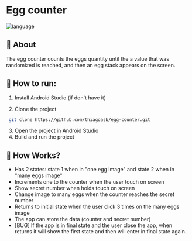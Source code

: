 # Egg counter
<p>
<img alt="language" src="https://img.shields.io/badge/Language-Kotlin-blue"> 
</p>

## :egg: About
The egg counter counts the eggs quantity until the a value that was randomized is reached, and then an egg stack appears on the screen.

## 🏁 How to run:
1. Install Android Studio (if don't have it)

2. Clone the project
```bash
 git clone https://github.com/thiagoasb/egg-counter.git
```

3. Open the project in Android Studio
4. Build and run the project

## :memo: How Works?
- Has 2 states: state 1 when in "one egg image" and state 2 when in "many eggs image"
- Increments one to the counter when the user touch on screen
- Show secret number when holds touch on screen
- Change image to many eggs when the counter reaches the secret number
- Returns to initial state when the user click 3 times on the many eggs image
- The app can store the data (counter and secret number)
- [BUG] If the app is in final state and the user close the app, when returns it will show the first state and then will enter in final state again.
